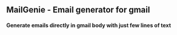 
## MailGenie - Email generator for gmail
#### Generate emails directly in gmail body with just few lines of text


